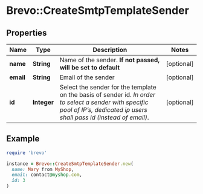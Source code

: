 # Brevo::CreateSmtpTemplateSender

## Properties

| Name | Type | Description | Notes |
| ---- | ---- | ----------- | ----- |
| **name** | **String** | Name of the sender. **If not passed, will be set to default**  | [optional] |
| **email** | **String** | Email of the sender | [optional] |
| **id** | **Integer** | Select the sender for the template on the basis of sender id. _In order to select a sender with specific pool of IP’s, dedicated ip users shall pass id (instead of email)_.  | [optional] |

## Example

```ruby
require 'brevo'

instance = Brevo::CreateSmtpTemplateSender.new(
  name: Mary from MyShop,
  email: contact@myshop.com,
  id: 3
)
```

